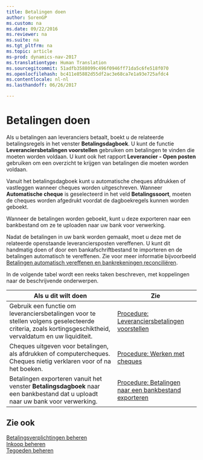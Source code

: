 ```yaml
---
title: Betalingen doen
author: SorenGP
ms.custom: na
ms.date: 09/22/2016
ms.reviewer: na
ms.suite: na
ms.tgt_pltfrm: na
ms.topic: article
ms-prod: dynamics-nav-2017
ms.translationtype: Human Translation
ms.sourcegitcommit: 51adfb3588099c496f0946ff71da5c6fe518f070
ms.openlocfilehash: bc411e85882d55df2ac3e68ca7e1a93e725afdc4
ms.contentlocale: nl-nl
ms.lasthandoff: 06/26/2017

---
```


# <a name="make-payments"></a>Betalingen doen
Als u betalingen aan leveranciers betaalt, boekt u de relateerde betalingsregels in het venster **Betalingsdagboek**. U kunt de functie **Leveranciersbetalingen voorstellen** gebruiken om betalingen te vinden die moeten worden voldaan. U kunt ook het rapport **Leverancier - Open posten** gebruiken om een overzicht te krijgen van betalingen die moeten worden voldaan.

Vanuit het betalingsdagboek kunt u automatische cheques afdrukken of vastleggen wanneer cheques worden uitgeschreven. Wanneer **Automatische cheque** is geselecteerd in het veld **Betalingssoort**, moeten de cheques worden afgedrukt voordat de dagboekregels kunnen worden geboekt.

Wanneer de betalingen worden geboekt, kunt u deze exporteren naar een bankbestand om ze te uploaden naar uw bank voor verwerking.

Nadat de betalingen in uw bank worden gemaakt, moet u deze met de relateerde openstaande leveranciersposten vereffenen. U kunt dit handmatig doen of door een bankafschriftbestand te importeren en de betalingen automatisch te vereffenen. Zie voor meer informatie bijvoorbeeld [Betalingen automatisch vereffenen en bankrekeningen reconciliëren](receivables-apply-payments-auto-reconcile-bank-accounts.md).

In de volgende tabel wordt een reeks taken beschreven, met koppelingen naar de beschrijvende onderwerpen.

|Als u dit wilt doen |Zie |
|---|----|
|Gebruik een functie om leveranciersbetalingen voor te stellen volgens geselecteerde criteria, zoals kortingsgeschiktheid, vervaldatum en uw liquiditeit.|[Procedure: Leveranciersbetalingen voorstellen](payables-how-suggest-vendor-payments.md)|
|Cheques uitgeven voor betalingen, als afdrukken of computercheques. Cheques nietig verklaren voor of na het boeken.|[Procedure: Werken met cheques](payables-how-work-checks.md)|
|Betalingen exporteren vanuit het venster **Betalingsdagboek** naar een bankbestand dat u uploadt naar uw bank voor verwerking.|[Procedure: Betalingen naar een bankbestand exporteren](payables-how-export-payments-bank-file.md)|

## <a name="see-also"></a>Zie ook
[Betalingsverplichtingen beheren](payables-manage-payables.md)  
[Inkoop beheren](purchasing-manage-purchasing.md)  
[Tegoeden beheren](receivables-manage-receivables.md)

